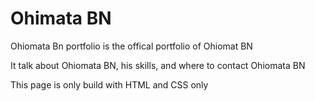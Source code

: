<h1>Ohimata BN</h1>
<p>Ohiomata Bn portfolio is the offical portfolio of Ohiomat BN </p>
<p>It talk about Ohiomata BN, his skills, and where to contact Ohiomata BN</p>
<p>This page is only build with HTML and CSS only</p>
